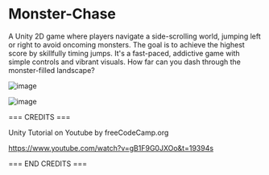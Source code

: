 # Monster-Chase

A Unity 2D game where players navigate a side-scrolling world, jumping left or right to avoid oncoming monsters. The goal is to achieve the highest score by skillfully timing jumps. It's a fast-paced, addictive game with simple controls and vibrant visuals. How far can you dash through the monster-filled landscape?

![image](https://github.com/Asghar-18/Monster-Chase/assets/134522483/797663d7-557f-40ce-bc88-377be9f5b92c)

![image](https://github.com/Asghar-18/Monster-Chase/assets/134522483/8e738057-4229-4d3b-8402-577f4fb0ce30)


 






=== CREDITS ===

Unity Tutorial on Youtube by freeCodeCamp.org 

https://www.youtube.com/watch?v=gB1F9G0JXOo&t=19394s

=== END CREDITS ===
